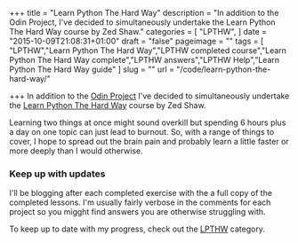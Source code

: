 +++
title = "Learn Python The Hard Way"
description = "In addition to the Odin Project, I've decided to simultaneously undertake the Learn Python The Hard Way course by Zed Shaw."
categories = [
  "LPTHW",
]
date = "2015-10-09T21:08:31+01:00"
draft = "false"
pageimage = ""
tags = [
  "LPTHW","Learn Python The Hard Way","LPTHW completed course","Learn Python The Hard Way complete","LPTHW answers","LPTHW Help","Learn Python The Hard Way guide"
]
slug = ""
url = "/code/learn-python-the-hard-way/"

+++
In addition to the [Odin Project](/categories/odin-project/) I've decided to simultaneously undertake the [Learn Python The Hard Way](http://learnpythonthehardway.org/) course by Zed Shaw.

Learning two things at once might sound overkill but spending 6 hours plus a day on one topic can just lead to burnout. So, with a range of things to cover, I hope to spread out the brain pain and probably learn a little faster or more deeply than I would otherwise. 

### Keep up with updates

I'll be blogging after each completed exercise with the a full copy of the completed lessons. I'm usually fairly verbose in the comments for each project so you migght find answers you are otherwise struggling with. 

To keep up to date with my progress, check out the [LPTHW](/categories/lpthw/) category.
